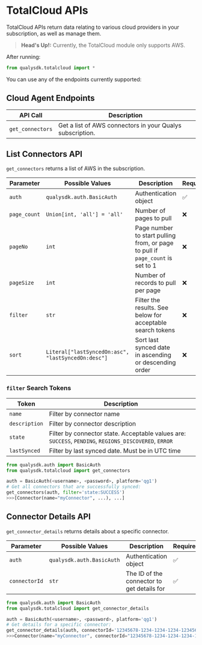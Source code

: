 # TotalCloud APIs

TotalCloud APIs return data relating to various cloud providers in your subscription, as well as manage them.

>**Head's Up!:** Currently, the TotalCloud module only supports AWS.

After running:
```py
from qualysdk.totalcloud import *
```
You can use any of the endpoints currently supported:

## Cloud Agent Endpoints

|API Call| Description |
|--|--|
| ```get_connectors``` | Get a list of AWS connectors in your Qualys subscription. |



## List Connectors API

```get_connectors``` returns a list of AWS in the subscription.

|Parameter| Possible Values |Description| Required|
|--|--|--|--|
|```auth```|```qualysdk.auth.BasicAuth``` | Authentication object | ✅ |
| ```page_count``` | ```Union[int, 'all'] = 'all'``` | Number of pages to pull | ❌ |
| ```pageNo``` | ```int``` | Page number to start pulling from, or page to pull if ```page_count``` is set to 1 | ❌ |
| ```pageSize``` | ```int``` | Number of records to pull per page | ❌ |
| ```filter``` | ```str``` | Filter the results. See below for acceptable search tokens | ❌ |
| ```sort``` | ```Literal["lastSyncedOn:asc", "lastSyncedOn:desc"]``` | Sort last synced date in ascending or descending order | ❌ |


### ```filter``` Search Tokens


|Token| Description |
|--|--|
| ```name``` | Filter by connector name |
| ```description``` | Filter by connector description |
| ```state``` | Filter by connector state. Acceptable values are: ```SUCCESS```, ```PENDING```, ```REGIONS_DISCOVERED```, ```ERROR``` |
| ```lastSynced``` | Filter by last synced date. Must be in UTC time |


```py
from qualysdk.auth import BasicAuth
from qualysdk.totalcloud import get_connectors

auth = BasicAuth(<username>, <password>, platform='qg1')
# Get all connectors that are successfully synced:
get_connectors(auth, filter='state:SUCCESS')
>>>[Connector(name="myConnector", ...), ...]
```

## Connector Details API

```get_connector_details``` returns details about a specific connector.

|Parameter| Possible Values |Description| Required|
|--|--|--|--|
|```auth```|```qualysdk.auth.BasicAuth``` | Authentication object | ✅ |
| ```connectorId``` | ```str``` | The ID of the connector to get details for | ✅ |

```py
from qualysdk.auth import BasicAuth
from qualysdk.totalcloud import get_connector_details

auth = BasicAuth(<username>, <password>, platform='qg1')
# Get details for a specific connector:
get_connector_details(auth, connectorId='12345678-1234-1234-1234-123456789012')
>>>Connector(name="myConnector", connectorId="12345678-1234-1234-1234-123456789012", ...)
```